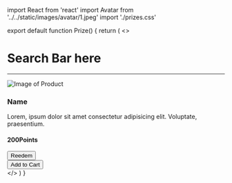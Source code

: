 import React from 'react'
import Avatar from '../../static/images/avatar/1.jpeg'
import './prizes.css'

export default function Prize() {
  return (
    <>
    <h1>Search Bar here</h1>
    <hr />
    <div className='Card'>
      <div className="image-card">
        <img src={Avatar} className="image" alt="Image of Product" />
      </div>
      <div className="details">
        <div className="item-name">
            <h3 className='heading'>Name</h3>
        </div>
        <div className="item-description">
            Lorem, ipsum dolor sit amet consectetur adipisicing elit. Voluptate, praesentium.
        </div>
      </div>
      <div className="reedem">
        <div className="price">
            <h4>200Points</h4>
        </div>
        <div className="reedem-btn">
            <button>Reedem</button>
        </div>
        <div className="cart-btn">
            <button>Add to Cart</button>
        </div>
      </div>
    </div>
    </>
  )
}
